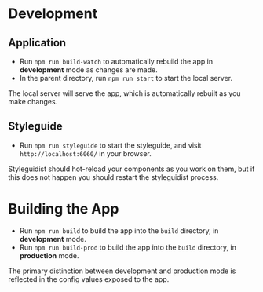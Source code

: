 # Development

## Application

- Run `npm run build-watch` to automatically rebuild the app in **development** mode as changes are made.
- In the parent directory, run `npm run start` to start the local server.

The local server will serve the app, which is automatically rebuilt as you make changes.

## Styleguide
- Run `npm run styleguide` to start the styleguide, and visit `http://localhost:6060/` in your browser.  

Styleguidist should hot-reload your components as you work on them, but if this does not happen you should restart the styleguidist process.

# Building the App
- Run `npm run build` to build the app into the `build` directory, in **development** mode.  
- Run `npm run build-prod` to build the app into the `build` directory, in **production** mode.

The primary distinction between development and production mode is reflected in the config values exposed to the app.
